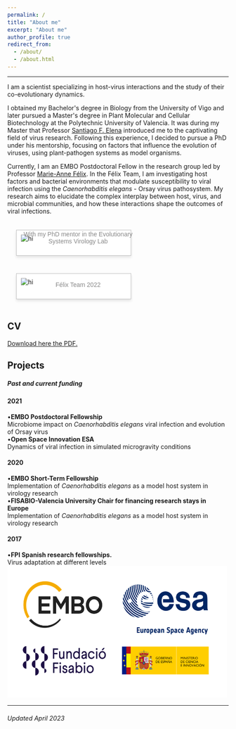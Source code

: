 ```yaml
---
permalink: /
title: "About me"
excerpt: "About me"
author_profile: true
redirect_from: 
  - /about/
  - /about.html
---
```

<style>
.polaroid {
  position: relative;
  width: 240px;
  padding: 10px 10px 30px 10px;
  border: 1px solid #BFBFBF;
  background-color: white;
  box-shadow: 0 4px 6px rgba(0, 0, 0, 0.1);
  margin: 10px;
}

.polaroid img {
  width: 100%;
  height: auto;
}

.polaroid p {
  position: absolute;
  bottom: 10px;
  width: 100%;
  text-align: center;
  color: #888;
  font-size: 14px;
  font-family: Arial, sans-serif;
}

ul {
  display: flex;
  flex-wrap: wrap;
  padding: 0;
  list-style: none;
}

ul li {
  padding: 10px;
}
</style>

<hr/>

I am a scientist specializing in host-virus interactions and the study of their co-evolutionary dynamics.

I obtained my Bachelor's degree in Biology from the University of Vigo and later pursued a Master's degree in Plant Molecular and Cellular Biotechnology at the Polytechnic University of Valencia. It was during my Master that Professor [Santiago F. Elena](https://sfelenalab.csic.es/sfelena/) introduced me to the captivating field of virus research. Following this experience, I decided to pursue a PhD under his mentorship, focusing on factors that influence the evolution of viruses, using plant-pathogen systems as model organisms.

Currently, I am an EMBO Postdoctoral Fellow in the research group led by Professor [Marie-Anne Félix](https://www.ibens.ens.fr/?rubrique29&lang=en). In the Félix Team, I am investigating host factors and bacterial environments that modulate susceptibility to viral infection using the *Caenorhabditis elegans* - Orsay virus pathosystem. My research aims to elucidate the complex interplay between host, virus, and microbial communities, and how these interactions shape the outcomes of viral infections.

<ul>
  <li>
    <div class="polaroid">
      <img src="/images/New_20211108_Santi.jpeg" alt="hi" />
      <p>With my PhD mentor in the Evolutionary Systems Virology Lab</p>
    </div>
  </li>
  <li>
    <div class="polaroid">
      <img src="/images/Felix_team.jpg" alt="hi" />
      <p>Félix Team 2022</p>
    </div>
  </li>
  <!-- Add more images as list items, following the same format -->
</ul>

<div class="light"></div>



<div>
    <div class="card">
      <h2>CV</h2>
<a href="https://github.com/GonzalezRvirus/RubenGonzalez.github.io/raw/master/_pages/CV.pdf" target="_blank">Download here the PDF.</a>
    </div>
    <div class="card">
      <h2>Projects</h2>
      <h5>Past and current funding</h5>
      <h4>2021</h4>
      •<b>EMBO Postdoctoral Fellowship</b><br/>
      Microbiome impact on <i>Caenorhabditis elegans</i> viral infection and evolution of Orsay virus<br/>
      •<b>Open Space Innovation ESA</b><br/>
      Dynamics of viral infection in simulated microgravity conditions<br/>
      <h4>2020</h4>
      •<b>EMBO Short-Term Fellowship</b><br/>
      Implementation of <i>Caenorhabditis elegans</i> as a model host system in virology research<br/>
      •<b>FISABIO-Valencia University Chair for financing research stays in Europe</b><br/>
      Implementation of <i>Caenorhabditis elegans</i> as a model host system in virology research<br/>
      <h4>2017</h4>
      •<b>FPI Spanish research fellowships.</b><br/>
      Virus adaptation at different levels<br/>
<img src="/images/funding.png" alt="hi" class="center" height="300" width="500"/> 
       </div>

<hr/>
<div class="footer">
  <h6>Updated April 2023</h6>
</div>
 
